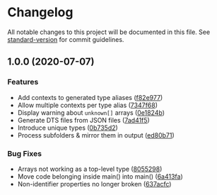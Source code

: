 # Changelog

All notable changes to this project will be documented in this file. See [standard-version](https://github.com/conventional-changelog/standard-version) for commit guidelines.

## 1.0.0 (2020-07-07)


### Features

* Add contexts to generated type aliases ([f82e977](https://github.com/Asha20/json-dts-generator/commit/f82e977829b05581fac8d6358be322daab77369f))
* Allow multiple contexts per type alias ([7347f68](https://github.com/Asha20/json-dts-generator/commit/7347f687cb02354aa7e5073f2ebd776c616d66bb))
* Display warning about `unknown[]` arrays ([0e1824b](https://github.com/Asha20/json-dts-generator/commit/0e1824bd51e778717c3f5c8c1f88a41f006f0a80))
* Generate DTS files from JSON files ([7ad41f5](https://github.com/Asha20/json-dts-generator/commit/7ad41f5eb9758e832c88ffbfa24413cb732a48e4))
* Introduce unique types ([0b735d2](https://github.com/Asha20/json-dts-generator/commit/0b735d266de3d9a2e60de3dbe82e2e1fc7dad8cb))
* Process subfolders & mirror them in output ([ed80b71](https://github.com/Asha20/json-dts-generator/commit/ed80b7148933efdf6909e89b6ec2dd83545ce436))


### Bug Fixes

* Arrays not working as a top-level type ([8055298](https://github.com/Asha20/json-dts-generator/commit/805529895dcdaee36874ee859dd8038258cd7807))
* Move code belonging inside main() into main() ([6a413fa](https://github.com/Asha20/json-dts-generator/commit/6a413fa04035714662483b73564b3ede6a02d5cf))
* Non-identifier properties no longer broken ([637acfc](https://github.com/Asha20/json-dts-generator/commit/637acfc405e494ddc146008624648160f47b183f))
